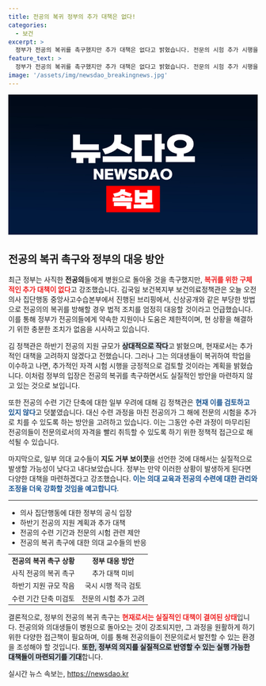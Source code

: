 ```yaml
---
title: 전공의 복귀 정부의 추가 대책은 없다!
categories:
  - 보건
excerpt: >
  정부가 전공의 복귀를 촉구했지만 추가 대책은 없다고 밝혔습니다. 전문의 시험 추가 시행을 검토하겠다는 방침과 함께 의사 집단행동에 대해 강력히 대응하겠다고 경고했습니다. 클릭해서 더 알아보세요!
feature_text: >
  정부가 전공의 복귀를 촉구했지만 추가 대책은 없다고 밝혔습니다. 전문의 시험 추가 시행을 검토하겠다는 방침과 함께 의사 집단행동에 대해 강력히 대응하겠다고 경고했습니다. 클릭해서 더 알아보세요!
image: '/assets/img/newsdao_breakingnews.jpg'
---
```


<p><img src="/assets/img/newsdao_breakingnews.jpg" alt="ontimetimes 속보" /></p>

<h2 data-ke-size="size26">전공의 복귀 촉구와 정부의 대응 방안</h2>

<p data-ke-size="size16">최근 정부는 사직한 <b>전공의</b>들에게 병원으로 돌아올 것을 촉구했지만, <b><span style="color: #ee2323;">복귀를 위한 구체적인 추가 대책이 없다</span></b>고 강조했습니다. 김국일 보건복지부 보건의료정책관은 오늘 오전 의사 집단행동 중앙사고수습본부에서 진행된 브리핑에서, 신상공개와 같은 부당한 방법으로 전공의의 복귀를 방해할 경우 법적 조치를 엄정히 대응할 것이라고 언급했습니다. 이를 통해 정부가 전공의들에게 약속한 지원이나 도움은 제한적이며, 현 상황을 해결하기 위한 충분한 조치가 없음을 시사하고 있습니다.</p>

<p data-ke-size="size16">김 정책관은 하반기 전공의 지원 규모가 <b><span style="background-color: #21538527;">상대적으로 작다</span></b>고 밝혔으며, 현재로서는 추가적인 대책을 고려하지 않겠다고 전했습니다. 그러나 그는 의대생들이 복귀하여 학업을 이수하고 나면, 추가적인 자격 시험 시행을 긍정적으로 검토할 것이라는 계획을 밝혔습니다. 이처럼 정부의 입장은 전공의 복귀를 촉구하면서도 실질적인 방안을 마련하지 않고 있는 것으로 보입니다.</p>

<p data-ke-size="size16">또한 전공의 수련 기간 단축에 대한 일부 우려에 대해 김 정책관은 <b><span style="color: #1a5490;">현재 이를 검토하고 있지 않다</span></b>고 덧붙였습니다. 대신 수련 과정을 마친 전공의가 그 해에 전문의 시험을 추가로 치를 수 있도록 하는 방안을 고려하고 있습니다. 이는 그동안 수련 과정이 마무리된 전공의들이 전문의로서의 자격을 빨리 취득할 수 있도록 하기 위한 정책적 접근으로 해석될 수 있습니다.</p>

<p data-ke-size="size16">마지막으로, 일부 의대 교수들이 <b>지도 거부 보이콧</b>을 선언한 것에 대해서는 실질적으로 발생할 가능성이 낮다고 내다보았습니다. 정부는 만약 이러한 상황이 발생하게 된다면 다양한 대책을 마련하겠다고 강조했습니다. <b><span style="color: #1a5490;">이는 의대 교육과 전공의 수련에 대한 관리와 조정을 더욱 강화할 것임을 예고합니다</span></b>.</p>

<hr>

<p data-ke-size="size16"></p>

<ul>
<li>의사 집단행동에 대한 정부의 공식 입장</li>
<li>하반기 전공의 지원 계획과 추가 대책</li>
<li>전공의 수련 기간과 전문의 시험 관련 제안</li>
<li>전공의 복귀 촉구에 대한 의대 교수들의 반응</li>
</ul>

<table>
<tr>
<td style="text-align: center; height: 17px;"><b>전공의 복귀 촉구 상황</b></td>
<td style="text-align: center; height: 17px;"><b>정부 대응 방안</b></td>
</tr>
<tr>
<td style="text-align: center; height: 17px;">사직 전공의 복귀 촉구</td>
<td style="text-align: center; height: 17px;">추가 대책 미비</td>
</tr>
<tr>
<td style="text-align: center; height: 17px;">하반기 지원 규모 작음</td>
<td style="text-align: center; height: 17px;">국시 시행 적극 검토</td>
</tr>
<tr>
<td style="text-align: center; height: 17px;">수련 기간 단축 미검토</td>
<td style="text-align: center; height: 17px;">전문의 시험 추가 고려</td>
</tr>
</table>

<p data-ke-size="size16"></p>

<p data-ke-size="size16">결론적으로, 정부의 전공의 복귀 촉구는 <b><span style="color: #ee2323;">현재로서는 실질적인 대책이 결여된 상태</span></b>입니다. 전공의와 의대생들이 병원으로 돌아오는 것이 강조되지만, 그 과정을 원활하게 하기 위한 다양한 접근책이 필요하며, 이를 통해 전공의들이 전문의로서 발전할 수 있는 환경을 조성해야 할 것입니다. <b><span style="background-color: #21538527;">또한, 정부의 의지를 실질적으로 반영할 수 있는 실행 가능한 대책들이 마련되기를 기대</span></b>합니다.</p>
실시간 뉴스 속보는, <a href="https://newsdao.kr" rel="dofollow">https://newsdao.kr</a>


